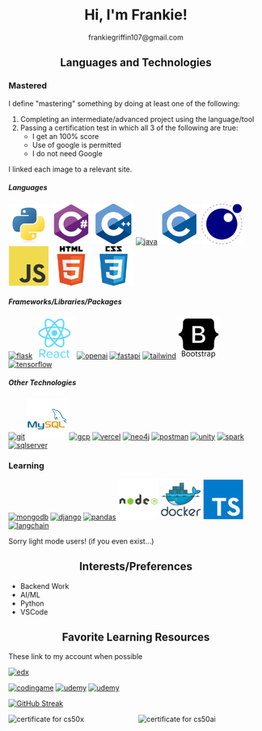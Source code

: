 <h1 align="center">Hi, I'm Frankie!</h1>


<p align="center">frankiegriffin107@gmail.com</p>


<h2 align="center">Languages and Technologies</h2>


<h3>Mastered</h3>
<p>I define "mastering" something by doing at least one of the following:</p>
<ol>
	<li>Completing an intermediate/advanced project using the language/tool</li>
	<li>Passing a certification test in which all 3 of the following are true:
		<ul>
			<li>I get an 100% score</li>
			<li>Use of google is permitted</li>
			<li>I do not need Google</li>
	 	</ul>
	</li>
</ol>
<p>I linked each image to a relevant site.</p>

<h5>Languages</h5>
<p align="left">
  <a href="https://www.python.org" target="_blank" rel="noreferrer"><img src="https://raw.githubusercontent.com/devicons/devicon/master/icons/python/python-original.svg" alt="python" width="80" height="80"/></a>
  <a href="https://learn.microsoft.com/en-us/dotnet/csharp/" target="_blank" rel="noreferrer"><img src="https://raw.githubusercontent.com/devicons/devicon/1119b9f84c0290e0f0b38982099a2bd027a48bf1/icons/csharp/csharp-original.svg" alt="c#" width="80" height="80"/></a>
  <a href="https://cplusplus.com/" target="_blank" rel="noreferrer"><img src="https://raw.githubusercontent.com/devicons/devicon/1119b9f84c0290e0f0b38982099a2bd027a48bf1/icons/cplusplus/cplusplus-original.svg" alt="cpp" width="80" height="80"/></a>
   <a href="https://www.java.com/en/" target="_blank" rel="noreferrer"><img src="https://cdn.worldvectorlogo.com/logos/java-14.svg" alt="java" width="80" height="80"/></a>
  <a href="https://www.w3schools.com/c/c_intro.php" target="_blank" rel="noreferrer"><img src="https://raw.githubusercontent.com/devicons/devicon/1119b9f84c0290e0f0b38982099a2bd027a48bf1/icons/c/c-original.svg" alt="c" width="80" height="80"/></a>
  <a href="https://www.lua.org/" target="_blank" rel="noreferrer"><img src="https://raw.githubusercontent.com/devicons/devicon/1119b9f84c0290e0f0b38982099a2bd027a48bf1/icons/lua/lua-original.svg" alt="lua" width="80" height="80"/></a>
  <a href="https://developer.mozilla.org/en-US/docs/Web/JavaScript" target="_blank" rel="noreferrer"><img src="https://raw.githubusercontent.com/devicons/devicon/master/icons/javascript/javascript-original.svg" alt="javascript" width="80" height="80"/></a>
  <a href="https://www.w3.org/html/" target="_blank" rel="noreferrer"><img src="https://raw.githubusercontent.com/devicons/devicon/master/icons/html5/html5-original-wordmark.svg" alt="html5" width="80" height="80"/></a>
  <a href="https://www.w3schools.com/css/" target="_blank" rel="noreferrer"><img src="https://raw.githubusercontent.com/devicons/devicon/master/icons/css3/css3-original-wordmark.svg" alt="css3" width="80" height="80"/></a>
</p>


<h5>Frameworks/Libraries/Packages</h5>
<p align="left">
  <a href="https://flask.palletsprojects.com/" target="_blank" rel="noreferrer"><img src="https://cms-assets.tutsplus.com/uploads/users/30/posts/16037/preview_image/flask.png" alt="flask" width="80" height="80"/></a>
  <a href="https://reactjs.org/" target="_blank" rel="noreferrer"><img src="https://raw.githubusercontent.com/devicons/devicon/master/icons/react/react-original-wordmark.svg" alt="react" width="80" height="80"/></a>
  <a href="https://openai.com/" target="_blank" rel="noreferrer"><img src="https://upload.wikimedia.org/wikipedia/commons/thumb/0/04/ChatGPT_logo.svg/1200px-ChatGPT_logo.svg.png" alt="openai" width="80" height="80"/></a>
  <a href="https://fastapi.tiangolo.com/lo/" target="_blank" rel="noreferrer"><img src="https://cdn.worldvectorlogo.com/logos/fastapi.svg" alt="fastapi" width="80" height="80"/></a>
  <a href="https://tailwindcss.com/" target="_blank" rel="noreferrer"><img src="https://www.vectorlogo.zone/logos/tailwindcss/tailwindcss-icon.svg" alt="tailwind" width="80" height="80"/></a>
  <a href="https://getbootstrap.com" target="_blank" rel="noreferrer"><img src="https://raw.githubusercontent.com/devicons/devicon/master/icons/bootstrap/bootstrap-plain-wordmark.svg" alt="bootstrap" width="80" height="80"/></a>
   <a href="https://www.tensorflow.org" target="_blank" rel="noreferrer"><img src="https://www.vectorlogo.zone/logos/tensorflow/tensorflow-icon.svg" alt="tensorflow" width="80" height="80"/></a>
</p>


<h5>Other Technologies</h5>
<p align="left">
  <a href="https://git-scm.com/" target="_blank" rel="noreferrer"><img src="https://www.vectorlogo.zone/logos/git-scm/git-scm-icon.svg" alt="git" width="80" height="80"/></a>
  <a href="https://www.mysql.com/" target="_blank" rel="noreferrer"><img src="https://raw.githubusercontent.com/devicons/devicon/master/icons/mysql/mysql-original-wordmark.svg" alt="mysql" width="80" height="80"/></a>
  <a href="https://cloud.google.com/" target="_blank" rel="noreferrer"><img src="https://cdn.worldvectorlogo.com/logos/google-cloud-1.svg" alt="gcp" width="80" height="80"/></a>
  <a href="https://vercel.com/" target="_blank" rel="noreferrer"><img src="https://www.svgrepo.com/show/361653/vercel-logo.svg" alt="vercel" width="80" height="80"/></a>
  <a href="https://neo4j.com/" target="_blank" rel="noreferrer"><img src="https://neo4j.com/wp-content/themes/neo4jweb/v2-templates/brand/assets/logo-section-4.svg" alt="neo4j" width="80" height="80"/></a>
  <a href="https://postman.com" target="_blank" rel="noreferrer"><img src="https://www.vectorlogo.zone/logos/getpostman/getpostman-icon.svg" alt="postman" width="80" height="80"/></a>
  <a href="https://unity.com/" target="_blank" rel="noreferrer"><img src="https://companieslogo.com/img/orig/U-ea48bc1d.png?t=1634728034" alt="unity" width="80" height="80"/></a>
  <a href="https://spark.apache.org/" target="_blank" rel="noreferrer"><img src="https://cdn.icon-icons.com/icons2/2699/PNG/512/apache_spark_logo_icon_170560.png" alt="spark" width="80" height="80"/></a>
  <a href="https://www.microsoft.com/en-us/sql-server/sql-server-downloads" target="_blank" rel="noreferrer"><img src="https://user-images.githubusercontent.com/4249331/52232852-e2c4f780-28bd-11e9-835d-1e3cf3e43888.png" alt="sqlserver" width="80" height="80"/></a>
</p>
	
	
<h3>Learning</h3>
<p align="left"> 
  <a href="https://www.mongodb.com/" target="_blank" rel="noreferrer"><img src="https://cdn.iconscout.com/icon/free/png-256/free-mongodb-3629020-3030245.png" alt="mongodb" width="80" height="80"/></a>
  <a href="https://www.djangoproject.com/" target="_blank" rel="noreferrer"><img src="https://cdn.worldvectorlogo.com/logos/django.svg" alt="django" width="80" height="80"/></a>
  <a href="https://pandas.pydata.org/" target="_blank" rel="noreferrer"><img src="https://pandas.pydata.org//static/img/favicon_white.ico" alt="pandas" width="80" height="80"/></a>
  <a href="https://nodejs.org" target="_blank" rel="noreferrer"><img src="https://raw.githubusercontent.com/devicons/devicon/master/icons/nodejs/nodejs-original-wordmark.svg" alt="nodejs" width="80" height="80"/></a>
  <a href="https://www.docker.com/" target="_blank" rel="noreferrer"><img src="https://raw.githubusercontent.com/devicons/devicon/master/icons/docker/docker-original-wordmark.svg" alt="docker" width="80" height="80"/></a>
  <a href="https://www.typescriptlang.org/" target="_blank" rel="noreferrer"><img src="https://raw.githubusercontent.com/devicons/devicon/master/icons/typescript/typescript-original.svg" alt="typescript" width="80" height="80"/></a>
  <a href="https://python.langchain.com/en/latest/index.html" target="_blank" rel="noreferrer"><img src="https://res.cloudinary.com/crunchbase-production/image/upload/c_lpad,h_170,w_170,f_auto,b_white,q_auto:eco,dpr_1/hevtyfb5n5huqafmexo6" alt="langchain" width="80" height="80"/></a>
</p>


<p>Sorry light mode users! (if you even exist...)</p>


<h2 align="center">Interests/Preferences</h2>
<ul>
	<li>Backend Work</li>
	<li>AI/ML</li>
	<li>Python</li>
	<li>VSCode</li>
</ul>


<h2 align="center">Favorite Learning Resources</h2>
<p align="left">
	<p>These link to my account when possible</p>
  <a href="https://www.edx.org/learn/computer-programming?linked_from=sitenav&list=subjects" target="_blank" rel="noreferrer"><img src="https://upload.wikimedia.org/wikipedia/commons/thumb/c/cd/EdX_newer_logo.svg/2560px-EdX_newer_logo.svg.png" alt="edx" width="80" height="80"/></a>

  <a href="https://www.codingame.com/profile/1cd2accf0b6cde9d27ebe7af25552e791840973" target="_blank" rel="noreferrer"><img src="https://encrypted-tbn0.gstatic.com/images?q=tbn:ANd9GcSQ-atXcV-5GLnp7AbIZlvUIUUQKpOI18rpvHadVyXlzNQfPubK4pkOqtZPTjflp5LAQs8:https://lookaside.fbsbx.com/lookaside/crawler/media/%3Fmedia_id%3D100064601835395&usqp=CAU" alt="codingame" width="80" height="80"/></a>
  <a href="https://leetcode.com/frankiegriffin107/" target="_blank" rel="noreferrer"><img src="https://leetcode.com/static/images/LeetCode_logo_rvs.png" alt="udemy" width="80" height="80"/></a>
  <a href="https://www.udemy.com/" target="_blank" rel="noreferrer"><img src="https://companieslogo.com/img/orig/UDMY.D-ad1cfee4.png?t=1635531363" alt="udemy" width="80" height="80"/></a>
</p>


[![GitHub Streak](http://github-readme-streak-stats.herokuapp.com?user=Username-107&theme=dark&background=000000)](https://git.io/streak-stats)

<div style="display: flex; justify-content: space-between;">
        <img src="https://certificates.cs50.io/730cc607-dd21-402a-a285-8c0aef44eae9.png?size=letter" alt="certificate for cs50x" style="width: 49%;">
        <img src="https://certificates.cs50.io/3ca0e951-18a5-4aea-8f04-f08eb7af0874.png?size=letter" alt="certificate for cs50ai" style="width: 49%;">
    </div>

